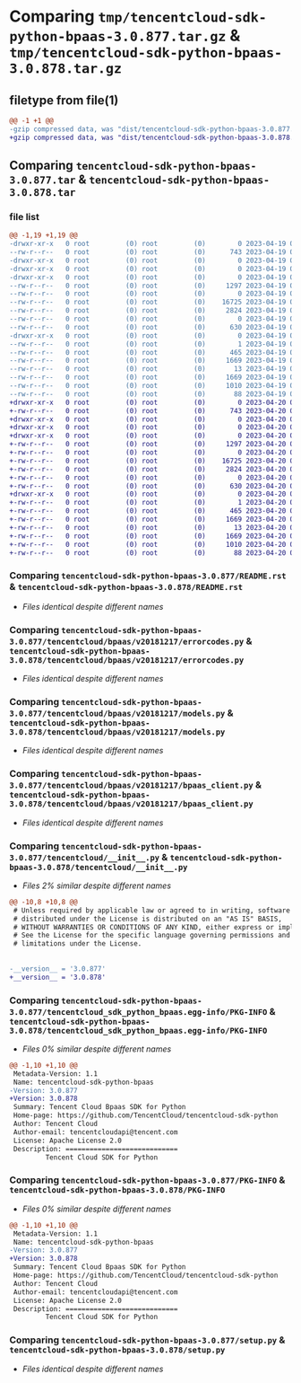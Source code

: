# Comparing `tmp/tencentcloud-sdk-python-bpaas-3.0.877.tar.gz` & `tmp/tencentcloud-sdk-python-bpaas-3.0.878.tar.gz`

## filetype from file(1)

```diff
@@ -1 +1 @@
-gzip compressed data, was "dist/tencentcloud-sdk-python-bpaas-3.0.877.tar", last modified: Wed Apr 19 09:06:48 2023, max compression
+gzip compressed data, was "dist/tencentcloud-sdk-python-bpaas-3.0.878.tar", last modified: Thu Apr 20 00:21:00 2023, max compression
```

## Comparing `tencentcloud-sdk-python-bpaas-3.0.877.tar` & `tencentcloud-sdk-python-bpaas-3.0.878.tar`

### file list

```diff
@@ -1,19 +1,19 @@
-drwxr-xr-x   0 root         (0) root         (0)        0 2023-04-19 09:06:48.000000 tencentcloud-sdk-python-bpaas-3.0.877/
--rw-r--r--   0 root         (0) root         (0)      743 2023-04-19 09:06:48.000000 tencentcloud-sdk-python-bpaas-3.0.877/README.rst
-drwxr-xr-x   0 root         (0) root         (0)        0 2023-04-19 09:06:48.000000 tencentcloud-sdk-python-bpaas-3.0.877/tencentcloud/
-drwxr-xr-x   0 root         (0) root         (0)        0 2023-04-19 09:06:48.000000 tencentcloud-sdk-python-bpaas-3.0.877/tencentcloud/bpaas/
-drwxr-xr-x   0 root         (0) root         (0)        0 2023-04-19 09:06:48.000000 tencentcloud-sdk-python-bpaas-3.0.877/tencentcloud/bpaas/v20181217/
--rw-r--r--   0 root         (0) root         (0)     1297 2023-04-19 09:06:48.000000 tencentcloud-sdk-python-bpaas-3.0.877/tencentcloud/bpaas/v20181217/errorcodes.py
--rw-r--r--   0 root         (0) root         (0)        0 2023-04-19 09:06:48.000000 tencentcloud-sdk-python-bpaas-3.0.877/tencentcloud/bpaas/v20181217/__init__.py
--rw-r--r--   0 root         (0) root         (0)    16725 2023-04-19 09:06:48.000000 tencentcloud-sdk-python-bpaas-3.0.877/tencentcloud/bpaas/v20181217/models.py
--rw-r--r--   0 root         (0) root         (0)     2824 2023-04-19 09:06:48.000000 tencentcloud-sdk-python-bpaas-3.0.877/tencentcloud/bpaas/v20181217/bpaas_client.py
--rw-r--r--   0 root         (0) root         (0)        0 2023-04-19 09:06:48.000000 tencentcloud-sdk-python-bpaas-3.0.877/tencentcloud/bpaas/__init__.py
--rw-r--r--   0 root         (0) root         (0)      630 2023-04-19 09:06:48.000000 tencentcloud-sdk-python-bpaas-3.0.877/tencentcloud/__init__.py
-drwxr-xr-x   0 root         (0) root         (0)        0 2023-04-19 09:06:48.000000 tencentcloud-sdk-python-bpaas-3.0.877/tencentcloud_sdk_python_bpaas.egg-info/
--rw-r--r--   0 root         (0) root         (0)        1 2023-04-19 09:06:48.000000 tencentcloud-sdk-python-bpaas-3.0.877/tencentcloud_sdk_python_bpaas.egg-info/dependency_links.txt
--rw-r--r--   0 root         (0) root         (0)      465 2023-04-19 09:06:48.000000 tencentcloud-sdk-python-bpaas-3.0.877/tencentcloud_sdk_python_bpaas.egg-info/SOURCES.txt
--rw-r--r--   0 root         (0) root         (0)     1669 2023-04-19 09:06:48.000000 tencentcloud-sdk-python-bpaas-3.0.877/tencentcloud_sdk_python_bpaas.egg-info/PKG-INFO
--rw-r--r--   0 root         (0) root         (0)       13 2023-04-19 09:06:48.000000 tencentcloud-sdk-python-bpaas-3.0.877/tencentcloud_sdk_python_bpaas.egg-info/top_level.txt
--rw-r--r--   0 root         (0) root         (0)     1669 2023-04-19 09:06:48.000000 tencentcloud-sdk-python-bpaas-3.0.877/PKG-INFO
--rw-r--r--   0 root         (0) root         (0)     1010 2023-04-19 09:06:48.000000 tencentcloud-sdk-python-bpaas-3.0.877/setup.py
--rw-r--r--   0 root         (0) root         (0)       88 2023-04-19 09:06:48.000000 tencentcloud-sdk-python-bpaas-3.0.877/setup.cfg
+drwxr-xr-x   0 root         (0) root         (0)        0 2023-04-20 00:21:00.000000 tencentcloud-sdk-python-bpaas-3.0.878/
+-rw-r--r--   0 root         (0) root         (0)      743 2023-04-20 00:21:00.000000 tencentcloud-sdk-python-bpaas-3.0.878/README.rst
+drwxr-xr-x   0 root         (0) root         (0)        0 2023-04-20 00:21:00.000000 tencentcloud-sdk-python-bpaas-3.0.878/tencentcloud/
+drwxr-xr-x   0 root         (0) root         (0)        0 2023-04-20 00:21:00.000000 tencentcloud-sdk-python-bpaas-3.0.878/tencentcloud/bpaas/
+drwxr-xr-x   0 root         (0) root         (0)        0 2023-04-20 00:21:00.000000 tencentcloud-sdk-python-bpaas-3.0.878/tencentcloud/bpaas/v20181217/
+-rw-r--r--   0 root         (0) root         (0)     1297 2023-04-20 00:21:00.000000 tencentcloud-sdk-python-bpaas-3.0.878/tencentcloud/bpaas/v20181217/errorcodes.py
+-rw-r--r--   0 root         (0) root         (0)        0 2023-04-20 00:21:00.000000 tencentcloud-sdk-python-bpaas-3.0.878/tencentcloud/bpaas/v20181217/__init__.py
+-rw-r--r--   0 root         (0) root         (0)    16725 2023-04-20 00:21:00.000000 tencentcloud-sdk-python-bpaas-3.0.878/tencentcloud/bpaas/v20181217/models.py
+-rw-r--r--   0 root         (0) root         (0)     2824 2023-04-20 00:21:00.000000 tencentcloud-sdk-python-bpaas-3.0.878/tencentcloud/bpaas/v20181217/bpaas_client.py
+-rw-r--r--   0 root         (0) root         (0)        0 2023-04-20 00:21:00.000000 tencentcloud-sdk-python-bpaas-3.0.878/tencentcloud/bpaas/__init__.py
+-rw-r--r--   0 root         (0) root         (0)      630 2023-04-20 00:21:00.000000 tencentcloud-sdk-python-bpaas-3.0.878/tencentcloud/__init__.py
+drwxr-xr-x   0 root         (0) root         (0)        0 2023-04-20 00:21:00.000000 tencentcloud-sdk-python-bpaas-3.0.878/tencentcloud_sdk_python_bpaas.egg-info/
+-rw-r--r--   0 root         (0) root         (0)        1 2023-04-20 00:21:00.000000 tencentcloud-sdk-python-bpaas-3.0.878/tencentcloud_sdk_python_bpaas.egg-info/dependency_links.txt
+-rw-r--r--   0 root         (0) root         (0)      465 2023-04-20 00:21:00.000000 tencentcloud-sdk-python-bpaas-3.0.878/tencentcloud_sdk_python_bpaas.egg-info/SOURCES.txt
+-rw-r--r--   0 root         (0) root         (0)     1669 2023-04-20 00:21:00.000000 tencentcloud-sdk-python-bpaas-3.0.878/tencentcloud_sdk_python_bpaas.egg-info/PKG-INFO
+-rw-r--r--   0 root         (0) root         (0)       13 2023-04-20 00:21:00.000000 tencentcloud-sdk-python-bpaas-3.0.878/tencentcloud_sdk_python_bpaas.egg-info/top_level.txt
+-rw-r--r--   0 root         (0) root         (0)     1669 2023-04-20 00:21:00.000000 tencentcloud-sdk-python-bpaas-3.0.878/PKG-INFO
+-rw-r--r--   0 root         (0) root         (0)     1010 2023-04-20 00:21:00.000000 tencentcloud-sdk-python-bpaas-3.0.878/setup.py
+-rw-r--r--   0 root         (0) root         (0)       88 2023-04-20 00:21:00.000000 tencentcloud-sdk-python-bpaas-3.0.878/setup.cfg
```

### Comparing `tencentcloud-sdk-python-bpaas-3.0.877/README.rst` & `tencentcloud-sdk-python-bpaas-3.0.878/README.rst`

 * *Files identical despite different names*

### Comparing `tencentcloud-sdk-python-bpaas-3.0.877/tencentcloud/bpaas/v20181217/errorcodes.py` & `tencentcloud-sdk-python-bpaas-3.0.878/tencentcloud/bpaas/v20181217/errorcodes.py`

 * *Files identical despite different names*

### Comparing `tencentcloud-sdk-python-bpaas-3.0.877/tencentcloud/bpaas/v20181217/models.py` & `tencentcloud-sdk-python-bpaas-3.0.878/tencentcloud/bpaas/v20181217/models.py`

 * *Files identical despite different names*

### Comparing `tencentcloud-sdk-python-bpaas-3.0.877/tencentcloud/bpaas/v20181217/bpaas_client.py` & `tencentcloud-sdk-python-bpaas-3.0.878/tencentcloud/bpaas/v20181217/bpaas_client.py`

 * *Files identical despite different names*

### Comparing `tencentcloud-sdk-python-bpaas-3.0.877/tencentcloud/__init__.py` & `tencentcloud-sdk-python-bpaas-3.0.878/tencentcloud/__init__.py`

 * *Files 2% similar despite different names*

```diff
@@ -10,8 +10,8 @@
 # Unless required by applicable law or agreed to in writing, software
 # distributed under the License is distributed on an "AS IS" BASIS,
 # WITHOUT WARRANTIES OR CONDITIONS OF ANY KIND, either express or implied.
 # See the License for the specific language governing permissions and
 # limitations under the License.
 
 
-__version__ = '3.0.877'
+__version__ = '3.0.878'
```

### Comparing `tencentcloud-sdk-python-bpaas-3.0.877/tencentcloud_sdk_python_bpaas.egg-info/PKG-INFO` & `tencentcloud-sdk-python-bpaas-3.0.878/tencentcloud_sdk_python_bpaas.egg-info/PKG-INFO`

 * *Files 0% similar despite different names*

```diff
@@ -1,10 +1,10 @@
 Metadata-Version: 1.1
 Name: tencentcloud-sdk-python-bpaas
-Version: 3.0.877
+Version: 3.0.878
 Summary: Tencent Cloud Bpaas SDK for Python
 Home-page: https://github.com/TencentCloud/tencentcloud-sdk-python
 Author: Tencent Cloud
 Author-email: tencentcloudapi@tencent.com
 License: Apache License 2.0
 Description: ============================
         Tencent Cloud SDK for Python
```

### Comparing `tencentcloud-sdk-python-bpaas-3.0.877/PKG-INFO` & `tencentcloud-sdk-python-bpaas-3.0.878/PKG-INFO`

 * *Files 0% similar despite different names*

```diff
@@ -1,10 +1,10 @@
 Metadata-Version: 1.1
 Name: tencentcloud-sdk-python-bpaas
-Version: 3.0.877
+Version: 3.0.878
 Summary: Tencent Cloud Bpaas SDK for Python
 Home-page: https://github.com/TencentCloud/tencentcloud-sdk-python
 Author: Tencent Cloud
 Author-email: tencentcloudapi@tencent.com
 License: Apache License 2.0
 Description: ============================
         Tencent Cloud SDK for Python
```

### Comparing `tencentcloud-sdk-python-bpaas-3.0.877/setup.py` & `tencentcloud-sdk-python-bpaas-3.0.878/setup.py`

 * *Files identical despite different names*

